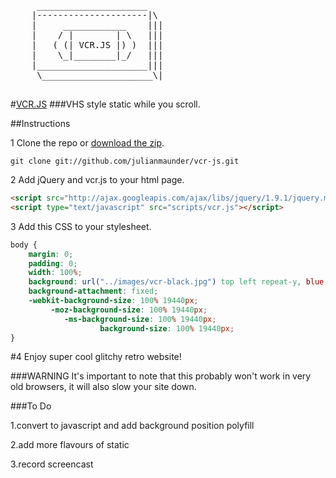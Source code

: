 <pre>
	 _____________________
	|---------------------|\
	|     ____________    |||
	|    / |        | \   |||
	|   ( (| VCR.JS |) )  |||
	|    \_|________|_/   |||
	|_____________________|||
	 \_____________________\|

</pre>

#[VCR.JS](http://julianmaunder.github.com/vhs-js/)
###VHS style static while you scroll.

##Instructions

1 Clone the repo or [download the zip](https://dl.dropbox.com/u/60943841/vcr.zip).

```
git clone git://github.com/julianmaunder/vcr-js.git
```

2 Add jQuery and vcr.js to your html page.

```html
<script src="http://ajax.googleapis.com/ajax/libs/jquery/1.9.1/jquery.min.js"></script>
<script type="text/javascript" src="scripts/vcr.js"></script>
```

3 Add this CSS to your stylesheet.

```css
body {
	margin: 0;
	padding: 0;
	width: 100%;
	background: url("../images/vcr-black.jpg") top left repeat-y, blue;
	background-attachment: fixed;
	-webkit-background-size: 100% 19440px;
		 -moz-background-size: 100% 19440px;
			-ms-background-size: 100% 19440px;
					background-size: 100% 19440px;
}
```

#4 Enjoy super cool glitchy retro website!

###WARNING
It's important to note that this probably won't work in very old browsers, it will also slow your site down.

###To Do

1.convert to javascript and add background position polyfill

2.add more flavours of static

3.record screencast